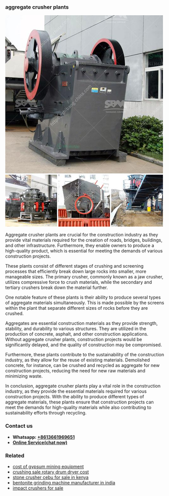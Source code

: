 <h3>aggregate crusher plants</h3><img src='1702952853.jpg' alt=''><p>Aggregate crusher plants are crucial for the construction industry as they provide vital materials required for the creation of roads, bridges, buildings, and other infrastructure. Furthermore, they enable owners to produce a high-quality product, which is essential for meeting the demands of various construction projects.</p><p>These plants consist of different stages of crushing and screening processes that efficiently break down large rocks into smaller, more manageable sizes. The primary crusher, commonly known as a jaw crusher, utilizes compressive force to crush materials, while the secondary and tertiary crushers break down the material further.</p><p>One notable feature of these plants is their ability to produce several types of aggregate materials simultaneously. This is made possible by the screens within the plant that separate different sizes of rocks before they are crushed.</p><p>Aggregates are essential construction materials as they provide strength, stability, and durability to various structures. They are utilized in the production of concrete, asphalt, and other construction applications. Without aggregate crusher plants, construction projects would be significantly delayed, and the quality of construction may be compromised.</p><p>Furthermore, these plants contribute to the sustainability of the construction industry, as they allow for the reuse of existing materials. Demolished concrete, for instance, can be crushed and recycled as aggregate for new construction projects, reducing the need for new raw materials and minimizing waste.</p><p>In conclusion, aggregate crusher plants play a vital role in the construction industry, as they provide the essential materials required for various construction projects. With the ability to produce different types of aggregate materials, these plants ensure that construction projects can meet the demands for high-quality materials while also contributing to sustainability efforts through recycling.</p><h3>Contact us</h3><ul><li><strong>Whatsapp:&nbsp;<a href="https://wa.me/8613661969651">+8613661969651</a></strong></li><li><a href="https://swt.shibang-china.com/?git&amp;zhl&amp;aggregate crusher plants"><strong>Online Service(chat now)</strong></a></li></ul><h3>Related</h3><ul><li><a href='cost of gypsum mining equipment.md'>cost of gypsum mining equipment</a></li><li><a href='crushing sale rotary drum dryer cost.md'>crushing sale rotary drum dryer cost</a></li><li><a href='stone crusher cebu for sale in kenya.md'>stone crusher cebu for sale in kenya</a></li><li><a href='bentonite grinding machine manufacturer in india.md'>bentonite grinding machine manufacturer in india</a></li><li><a href='impact crushers for sale.md'>impact crushers for sale</a></li></ul>